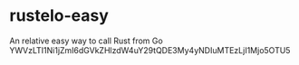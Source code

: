 # rustelo-easy
An relative easy way to call Rust from Go
YWVzLTI1Ni1jZmI6dGVkZHlzdW4uY29tQDE3My4yNDIuMTEzLjI1Mjo5OTU5
